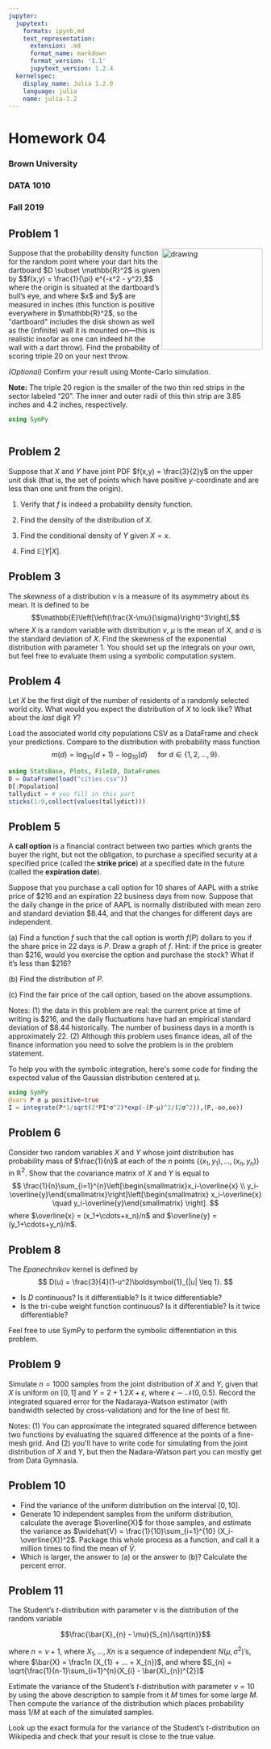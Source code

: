 ```yaml
---
jupyter:
  jupytext:
    formats: ipynb,md
    text_representation:
      extension: .md
      format_name: markdown
      format_version: '1.1'
      jupytext_version: 1.2.4
  kernelspec:
    display_name: Julia 1.2.0
    language: julia
    name: julia-1.2
---
```


<style>
@media print
{
h2 {page-break-before:always}
}
</style>

# Homework 04

### Brown University  
### DATA 1010  
### Fall 2019


## Problem 1
 
<img src="dartboard.png" alt="drawing" width="200" align=right>
Suppose that the probability density function for the random point where your dart hits the dartboard $D \subset \mathbb{R}^2$ is given by $$f(x,y) = \frac{1}{\pi} e^{-x^2 - y^2},$$ where the origin is situated at the dartboard’s bull’s eye, and where $x$ and $y$ are measured in inches (this function is positive everywhere in $\mathbb{R}^2$, so the "dartboard" includes the disk shown as well as the (infinite) wall it is mounted on—this is realistic insofar as one can indeed hit the wall with a dart throw). Find the probability of scoring triple 20 on your next throw. 

*(Optional)* Confirm your result using Monte-Carlo simulation.

**Note:** The triple 20 region is the smaller of the two thin red strips in the sector labeled “20”. The inner and outer radii of this thin strip are 3.85 inches and 4.2 inches, respectively. 

```julia
using SymPy
```

```julia

```

## Problem 2
  
Suppose that $X$ and $Y$ have joint PDF $f(x,y) = \frac{3}{2}y$ on the upper unit disk (that is, the set of points which have positive $y$-coordinate and are less than one unit from the origin).

1.  Verify that $f$ is indeed a probability density function.

2.  Find the density of the distribution of $X$.

3.  Find the conditional density of $Y$ given $X = x$.

4.  Find $\mathbb{E}[Y | X]$.





## Problem 3

The *skewness* of a distribution $\nu$ is a measure of its asymmetry about its mean. It is defined to be
$$\mathbb{E}\left[\left(\frac{X-\mu}{\sigma}\right)^3\right],$$ where $X$ is a random variable with distribution $\nu$, $\mu$ is the mean of $X$, and $\sigma$ is the standard deviation of $X$. Find the skewness of the exponential distribution with parameter $1$. You should set up the integrals on your own, but feel free to evaluate them using a symbolic computation system.   




<!-- #region -->
## Problem 4

Let $X$ be the first digit of the number of residents of a randomly selected world city. What would you expect the distribution of $X$ to look like? What about the *last* digit $Y$?

Load the associated world city populations CSV as a DataFrame and check your predictions. Compare to the distribution with probability mass function
$$m(d) = \log_{10}(d+1) - \log_{10}(d) \quad \text{ for }d \in \{1,2,\ldots,9\}.$$

```julia
using StatsBase, Plots, FileIO, DataFrames
D = DataFrame(load("cities.csv"))
D[:Population]
tallydict = # you fill in this part
sticks(1:9,collect(values(tallydict)))
```
<!-- #endregion -->




## Problem 5

A **call option** is a financial contract between two parties which grants the buyer the right, but not the obligation, to purchase a specified security at a specified price (called the **strike price**) at a specified date in the future (called the **expiration date**).

Suppose that you purchase a call option for $10$ shares of AAPL with a strike price of $\$216$ and an expiration $22$ business days from now. Suppose that the daily change in the price of AAPL is normally distributed with mean zero and standard deviation $\$8.44$, and that the changes for different days are independent.

(a) Find a function $f$ such that the call option is worth $f(P)$ dollars to you if the share price in 22 days is $P$. Draw a graph of $f$. Hint: if the price is greater than $\$216$, would you exercise the option and purchase the stock? What if it’s less than $\$216$?

(b) Find the distribution of $P$.

(c) Find the fair price of the call option, based on the above assumptions.

Notes: (1) the data in this problem are real: the current price at time of writing is $\$216$, and the daily fluctuations have had an empirical standard deviation of $\$8.44$ historically. The number of business days in a month is approximately $22$. (2) Although this problem uses finance ideas, all of the finance information you need to solve the problem is in the problem statement.

To help you with the symbolic integration, here's some code for finding the expected value of the Gaussian distribution centered at μ. 

```julia
using SymPy
@vars P σ μ positive=true
I = integrate(P*1/sqrt(2*PI*σ^2)*exp(-(P-μ)^2/(2σ^2)),(P,-oo,oo))
```

## Problem 6

Consider two random variables $X$ and $Y$ whose joint distribution has probability mass of $\frac{1}{n}$ at each of the $n$ points
$\{(x_1, y_1), \ldots, (x_n,y_n)\}$ in $\mathbb{R}^2$. Show that the covariance matrix of $X$ and $Y$ is equal to
  $$
    \frac{1}{n}\sum_{i=1}^{n}\left[\begin{smallmatrix}x_i-\overline{x}
        \\
        y_i-\overline{y}\end{smallmatrix}\right]\left[\begin{smallmatrix}
        x_i-\overline{x}
    \quad y_i-\overline{y}\end{smallmatrix} \right]. 
  $$
where $\overline{x} = (x_1+\cdots+x_n)/n$ and  $\overline{y} = (y_1+\cdots+y_n)/n$. 





## Problem 8

The *Epanechnikov* kernel is defined by
$$
    D(u) = \frac{3}{4}(1-u^2)\boldsymbol{1}_{|u| \leq 1}. 
$$
* Is $D$ continuous? Is it differentiable? Is it twice differentiable?
* Is the tri-cube weight function continuous? Is it differentiable? Is it twice differentiable? 
  
Feel free to use SymPy to perform the symbolic differentiation in this problem. 





## Problem 9

Simulate $n = 1000$ samples from the joint distribution of $X$ and $Y$, given that $X$ is uniform on $[0,1]$ and $Y = 2 + 1.2X + \epsilon$, where $\epsilon \sim \mathcal{N}(0,0.5)$. Record the integrated squared error for the Nadaraya-Watson estimator (with bandwidth selected by cross-validation) and for the line of best fit.

Notes: (1) You can approximate the integrated squared difference between two functions by evaluating the squared difference at the points of a fine-mesh grid. And (2) you'll have to write code for simulating from the joint distribution of $X$ and $Y$, but then the Nadara-Watson part you can mostly get from Data Gymnasia.





## Problem 10

* Find the variance of the uniform distribution on the interval $[0,10]$.
* Generate 10 independent samples from the uniform distribution, calculate the average $\overline{X}$ for those samples, and estimate the variance as $\widehat{V} = \frac{1}{10}\sum_{i=1}^{10} (X_i-\overline{X})^2$. Package this whole process as a function, and call it a million times to find the mean of $\widehat{V}$.
* Which is larger, the answer to (a) or the answer to (b)? Calculate the percent error. 





## Problem 11

The Student’s *t*-distribution with parameter $ν$ is the distribution of the random variable

$$\frac{\bar{X}_{n} - \mu}{S_{n}/\sqrt{n}}$$

where $n = ν + 1$, where $X_{1},...,X{n}$ is a sequence of independent $N(\mu,\sigma^{2})$’s, where $\bar{X} = \frac1n (X_{1} + ... + X_{n})$, and where $S_{n} = \sqrt{\frac{1}{n-1}\sum_{i=1}^{n}(X_{i} - \bar{X}_{n})^{2}}$

Estimate the variance of the Student’s *t*-distribution with parameter $ν = 10$ by using the above description to sample
from it $M$ times for some large $M$. Then compute the variance of the distribution which places probability mass $1/M$
at each of the simulated samples.

Look up the exact formula for the variance of the Student’s *t*-distribution on Wikipedia and check that your result is
close to the true value.




